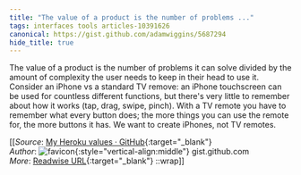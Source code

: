 ```yaml
---
title: "The value of a product is the number of problems ..."
tags: interfaces tools articles-10391626
canonical: https://gist.github.com/adamwiggins/5687294
hide_title: true
---
```


The value of a product is the number of problems it can solve divided by the amount of complexity the user needs to keep in their head to use it. Consider an iPhone vs a standard TV remove: an iPhone touchscreen can be used for countless different functions, but there's very little to remember about how it works (tap, drag, swipe, pinch). With a TV remote you have to remember what every button does; the more things you can use the remote for, the more buttons it has. We want to create iPhones, not TV remotes.


[[_Source_: [My Heroku values · GitHub](https://gist.github.com/adamwiggins/5687294){:target="_blank"}<br>
_Author_: ![favicon](https://s2.googleusercontent.com/s2/favicons?domain=gist.github.com){:style="vertical-align:middle"} gist.github.com<br>
_More_: [Readwise URL](https://readwise.io/open/212473791){:target="_blank"}
::wrap]]